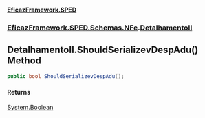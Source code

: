 #### [EficazFramework.SPED](EficazFrameworkSPED.md 'EficazFramework SPED')
### [EficazFramework.SPED.Schemas.NFe](EficazFramework.SPED.Schemas.NFe.md 'EficazFramework.SPED.Schemas.NFe').[DetalhamentoII](EficazFramework.SPED.Schemas.NFe/DetalhamentoII.md 'EficazFramework.SPED.Schemas.NFe.DetalhamentoII')

## DetalhamentoII.ShouldSerializevDespAdu() Method

```csharp
public bool ShouldSerializevDespAdu();
```

#### Returns
[System.Boolean](https://docs.microsoft.com/en-us/dotnet/api/System.Boolean 'System.Boolean')